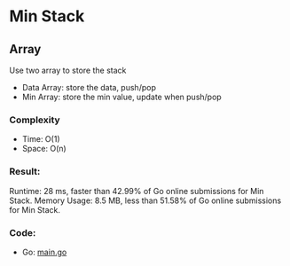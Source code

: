 # Min Stack
## Array
Use two array to store the stack
- Data Array: store the data, push/pop
- Min Array: store the min value, update when push/pop
### Complexity
- Time: O(1)
- Space: O(n)
### Result:
Runtime: 28 ms, faster than 42.99% of Go online submissions for Min Stack.
Memory Usage: 8.5 MB, less than 51.58% of Go online submissions for Min Stack.
### Code:
- Go: [main.go](#maingo)